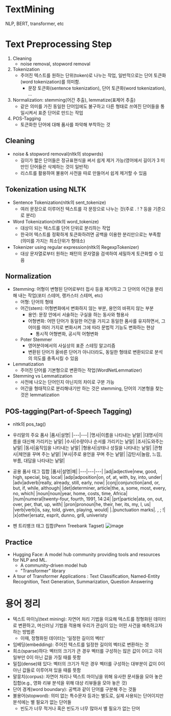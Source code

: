 # TextMining
NLP, BERT, transformer, etc

# Text Preprocessing Step
1. Cleaning
   - noise removal, stopword removal
2. Tokenization
   - 주어진 텍스트를 원하는 단위(token)로 나누는 작업, 일반적으로는 단어 토큰화(word tokenization)를 의미함.
     - 문장 토큰화(sentence tokenization), 단어 토큰화(word tokenization), ...
3. Normalization: stemming(어간 추출), lemmatize(표제어 추출)
   - 같은 의미를 가진 동일한 단어임에도 불구하고 다른 형태로 쓰여진 단어들을 통일시켜서 표준 단어로 만드는 작업
4. POS-Tagging
   - 토큰화한 단어에 대해 품사를 파악해 부착하는 것

## Cleaning
- noise & stopword removal(nltk의 stopwrds)
  - 길이가 짧은 단어들은 정규표현식을 써서 쉽게 제거 가능(영어에서 길이가 3 미만인 단어들은 삭제하는 것이 일반적)
  - 리스트를 활용하여 불용어 사전을 따로 만들어서 쉽게 제거할 수 있음

## Tokenization using NLTK
- Sentence Tokenization(nltk의 sent_tokenize)
  - 여러 문장으로 이루어진 텍스트를 각 문장으로 나누는 것(주로 . ! ? 등을 기준으로 분리)
- Word Tokenization(nltk의 word_tokenize)
  - 대상이 되는 텍스트를 단어 단위로 분리하는 작업
  - 한국어 텍스트를 정확하게 토큰화하려면 공백을 이용한 분리만으로는 부족함(의미를 가지는 최소단위가 형태소)
- Tokenizer using regular expression(nltk의 RegexpTokenizer)
  - 대상 문자열로부터 원하는 패턴의 문자열을 검색하여 세밀하게 토큰화할 수 있음

## Normalization
- Stemming: 어형이 변형된 단어로부터 접사 등을 제거하고 그 단어의 어간을 분리해 내는 작업(포터 스테머, 랭카스터 스테머, etc)
  - 어형: 단어의 형태
  - 어간(stem): 어형변화에서 변화하지 않는 부분, 용언의 바뀌지 않는 부분
    - 용언: 문장 안에서 서술하는 구실을 하는 동사와 형용사
    - 어형변화: 어떤 단어가 동일한 어간을 가지고 동일한 품사를 유지하면서, 그 어미를 여러 가지로 변화시켜 그에 따라 문법적 기능도 변화하는 현상
      - 통시적 어형변화, 공시적 어형변화
  - Poter Stemmer
    - 영어분야에서의 사실상의 표준 스테밍 알고리즘
    - 변환된 단어가 올바른 단어가 아니더라도, 동일한 형태로 변환되므로 분석의 의도를 충족시킬 수 있음
- Lemmatization
  - 주어진 단어를 기본형으로 변환하는 작업(WordNetLemmatizer)
- Stemming vs Lemmatization
  - 사전에 나오는 단어인지 아닌지의 차이로 구분 가능
  - 어간을 형태적으로 분리해내기만 하는 것은 stemming, 단어의 기본형을 찾는 것은 lemmatization

## POS-tagging(Part-of-Speech Tagging)
- nltk의 pos_tag()
- 우리말의 주요 품사
  |품사|설명|
  |---|---|
  |명사|이름을 나타내는 낱말|
  |대명사|이름을 대신해 가리키는 낱말|
  |수사|수량이나 순서를 가리키는 낱말|
  |조사|도와주는 낱말|
  |동사|움직임을 나타내는 낱말|
  |형용사|상태나 성질을 나타내는 낱말|
  |관형사|체언을 꾸며 주는 낱말|
  |부사|주로 용언을 꾸며 주는 낱말|
  |감탄사|놀람, 느낌, 부름, 대답을 나타내는 낱말|

- 공용 품사 태그 집합
  |품사|설명|예|
  |---|---|---|
  |adj|adjective|new, good, high, special, big, local|
  |adp|adposition|on, of, at, with, by, into, under|
  |adv|adverb|really, already, still, early, now|
  |conj|conjunction|and, or, but, if, while, although|
  |det|determiner, article|the, a, some, most, every, no, which|
  |noun|noun|year, home, costs, time, Africa|
  |num|numeral|twenty-four, fourth, 1991, 14:24|
  |prt|particle|ata, on, out, over, per, that, up, with|
  |pron|pronoun|he, their, her, its, my, I, us|
  |verb|verb|is, say, told, given, playing, would|
  |.|punctuation marks|. , ; !|
  |x|other|ersatz, esprit, dunno, gr8, univeristy

- 펜 트리뱅크 태그 집합(Penn Treebank Tagset)
![image](https://github.com/PSLeon24/TextMining/assets/59058869/1427c0df-f62d-484a-948d-6cb5a99c09df)

## Practice
- Hugging Face: A model hub community providing tools and resources for NLP and ML.
  - A community-driven model hub
  - "Transformer" library
- A tour of Transformer Applications : Text Classification, Named-Entity Recognition, Text Generation, Summarization, Question Answering

# 용어 정리
- 텍스트 마이닝(text mining): 자연어 처리 기법을 이요해 텍스트를 정형화된 데이터로 변환하고, 머신러닝 기법을 적용해 우리가 관심이 있는 어떤 사건을 예측하고자 하는 방법론
  - 이때, 정형화된 데이터는 '일정한 길이의 벡터'
- 임베딩(embedding): 주어진 텍스트를 일정한 길이의 벡터로 변환하는 것
- 희소(sparse)하다: 벡터의 크기가 큰 경우 벡터를 구성하는 많은 값이 0이고 극히 일부만 0이 아닌 값을 가질 때를 뜻함
- 밀집(dense)돼 있다: 벡터의 크기가 작은 경우 벡터를 구성하는 대부분이 값이 0이 아닌 값들로 이루어져 있을 때를 뜻함
- 말뭉치(corpus): 자연어 처리나 텍스트 마이닝을 위해 유사한 문서들을 모아 놓은 집합(e.g., 영화 리뷰 분석을 위해 대상 리뷰들을 모아 놓은 것)
- 단어 경계(word boundary): 공백과 같이 단어를 구분해 주는 것들
- 불용어(stopword): 의미 없는 특수문자 등과는 별도로, 실제 사용되는 단어이지만 분석에는 별 필요가 없는 단어들
  - 빈도가 너무 적거나 혹은 빈도가 너무 많아서 별 필요가 없는 단어
